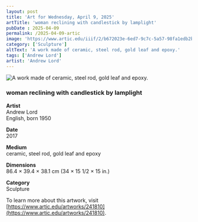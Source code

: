 ```yaml
---
layout: post
title: 'Art for Wednesday, April 9, 2025'
artTitle: 'woman reclining with candlestick by lamplight'
pubDate : 2025-04-09
permalink: /2025-04-09-artic
image: 'https://www.artic.edu/iiif/2/b672023e-6ed7-9c7c-5a57-98fa1edb2b77/full/1686,/0/default.jpg'
category: ['Sculpture']
altText: 'A work made of ceramic, steel rod, gold leaf and epoxy.'
tags: ['Andrew Lord']
artist: 'Andrew Lord'
---
```

 
<img src='https://www.artic.edu/iiif/2/b672023e-6ed7-9c7c-5a57-98fa1edb2b77/full/1686,/0/default.jpg' alt='A work made of ceramic, steel rod, gold leaf and epoxy.' style='border-radius=5px'> 
 
### woman reclining with candlestick by lamplight
 
**Artist**<br>
Andrew Lord<br>English, born 1950
 
**Date**<br>
2017
 
**Medium**<br>
ceramic, steel rod, gold leaf and epoxy
 
**Dimensions**<br>
86.4 × 39.4 × 38.1 cm (34 × 15 1/2 × 15 in.)
 
**Category**<br>
Sculpture
 
To learn more about this artwork, visit [https://www.artic.edu/artworks/241810](https://www.artic.edu/artworks/241810).